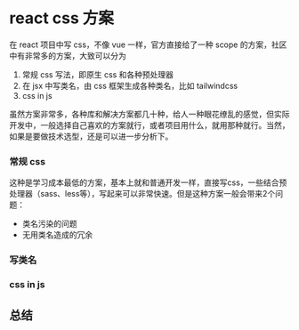 # react css 方案

在 react 项目中写 css，不像 vue 一样，官方直接给了一种 scope 的方案，社区中有非常多的方案，大致可以分为

1. 常规 css 写法，即原生 css 和各种预处理器
2. 在 jsx 中写类名，由 css 框架生成各种类名，比如 tailwindcss
3. css in js

虽然方案非常多，各种库和解决方案都几十种，给人一种眼花缭乱的感觉，但实际开发中，一般选择自己喜欢的方案就行，或者项目用什么，就用那种就行。当然，如果是要做技术选型，还是可以进一步分析下。

### 常规 css

这种是学习成本最低的方案，基本上就和普通开发一样，直接写css，一些结合预处理器（sass、less等），写起来可以非常快速。但是这种方案一般会带来2个问题：

- 类名污染的问题
- 无用类名造成的冗余

### 写类名

### css in js

## 总结

